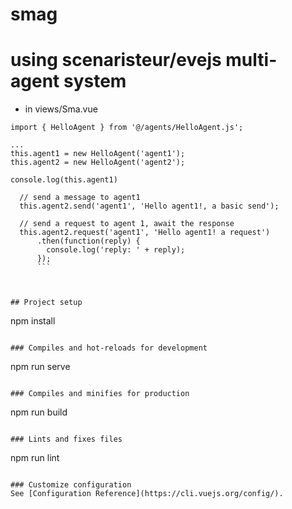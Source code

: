# smag


# using scenaristeur/evejs multi-agent system
- in views/Sma.vue
```
import { HelloAgent } from '@/agents/HelloAgent.js';

...
this.agent1 = new HelloAgent('agent1');
this.agent2 = new HelloAgent('agent2');

console.log(this.agent1)

  // send a message to agent1
  this.agent2.send('agent1', 'Hello agent1!, a basic send');

  // send a request to agent 1, await the response
  this.agent2.request('agent1', 'Hello agent1! a request')
      .then(function(reply) {
        console.log('reply: ' + reply);
      });
      ```



## Project setup
```
npm install
```

### Compiles and hot-reloads for development
```
npm run serve
```

### Compiles and minifies for production
```
npm run build
```

### Lints and fixes files
```
npm run lint
```

### Customize configuration
See [Configuration Reference](https://cli.vuejs.org/config/).
